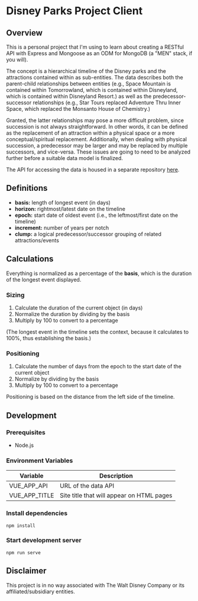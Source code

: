# Disney Parks Project Client

## Overview

This is a personal project that I'm using to learn about creating a RESTful API with Express and Mongoose as an ODM for MongoDB (a "MEN" stack, if you will).

The concept is a hierarchical timeline of the Disney parks and the attractions contained within as sub-entities. The data describes both the parent-child relationships between entities (e.g., Space Mountain is contained within Tomorrowland, which is contained within Disneyland, which is contained within Disneyland Resort.) as well as the predecessor-successor relationships (e.g., Star Tours replaced Adventure Thru Inner Space, which replaced the Monsanto House of Chemistry.)

Granted, the latter relationships may pose a more difficult problem, since succession is not always straightforward. In other words, it can be defined as the replacement of an attraction within a physical space or a more conceptual/spiritual replacement. Additionally, when dealing with physical succession, a predecessor may be larger and may be replaced by multiple successors, and vice-versa. These issues are going to need to be analyzed further before a suitable data model is finalized.

The API for accessing the data is housed in a separate repository [here](https://github.com/jchue/disney-parks-api).

## Definitions

- **basis:** length of longest event (in days)
- **horizon:** rightmost/latest date on the timeline
- **epoch:** start date of oldest event (i.e., the leftmost/first date on the timeline)
- **increment:** number of years per notch
- **clump:** a logical predecessor/successor grouping of related attractions/events

## Calculations

Everything is normalized as a percentage of the **basis**, which is the duration of the longest event displayed.

### Sizing

1. Calculate the duration of the current object (in days)
1. Normalize the duration by dividing by the basis
1. Multiply by 100 to convert to a percentage

(The longest event in the timeline sets the context, because it calculates to 100%, thus establishing the basis.)

### Positioning

1. Calculate the number of days from the epoch to the start date of the current object
1. Normalize by dividing by the basis
1. Multiply by 100 to convert to a percentage

Positioning is based on the distance from the left side of the timeline.

## Development

### Prerequisites

- Node.js

### Environment Variables

Variable|Description
-|-
VUE_APP_API|URL of the data API
VUE_APP_TITLE|Site title that will appear on HTML pages

### Install dependencies

```
npm install
```

### Start development server

```
npm run serve
```

## Disclaimer

This project is in no way associated with The Walt Disney Company or its affiliated/subsidiary entities.
